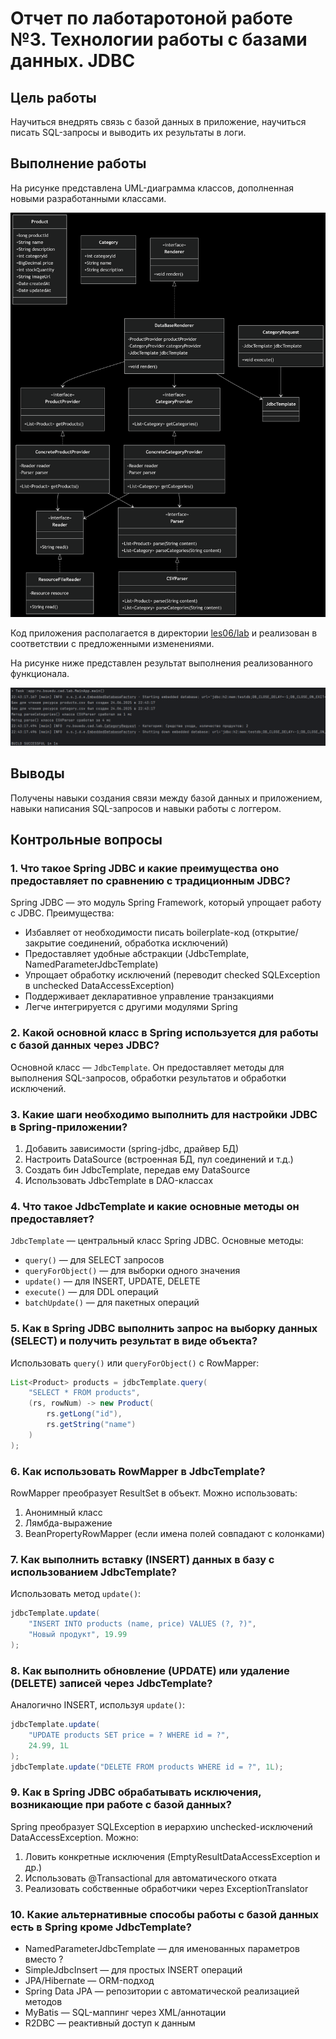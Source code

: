 # Отчет по лаботаротоной работе №3. Технологии работы с базами данных. JDBC
## Цель работы
Научиться внедрять связь с базой данных в приложение, научиться писать SQL-запросы и выводить их результаты в логи.
## Выполнение работы
На рисунке представлена UML-диаграмма классов, дополненная новыми разработанными классами.

![img.png](app/src/main/resources/img.png)

Код приложения располагается в директории [les06/lab](/les06/lab/) и реализован в соответствии с предложенными изменениями.

На рисунке ниже представлен результат выполнения реализованного функционала.

![img_1.png](app/src/main/resources/img_1.png)

## Выводы
Получены навыки создания связи между базой данных и приложением, навыки написания SQL-запросов и навыки работы с логгером.
## Контрольные вопросы
### 1. Что такое Spring JDBC и какие преимущества оно предоставляет по сравнению с традиционным JDBC?
Spring JDBC — это модуль Spring Framework, который упрощает работу с JDBC. Преимущества:
* Избавляет от необходимости писать boilerplate-код (открытие/закрытие соединений, обработка исключений)
* Предоставляет удобные абстракции (JdbcTemplate, NamedParameterJdbcTemplate)
* Упрощает обработку исключений (переводит checked SQLException в unchecked DataAccessException)
* Поддерживает декларативное управление транзакциями
* Легче интегрируется с другими модулями Spring
### 2. Какой основной класс в Spring используется для работы с базой данных через JDBC?
Основной класс — `JdbcTemplate`. Он предоставляет методы для выполнения SQL-запросов, обработки результатов и обработки исключений.
### 3. Какие шаги необходимо выполнить для настройки JDBC в Spring-приложении?
1. Добавить зависимости (spring-jdbc, драйвер БД)
2. Настроить DataSource (встроенная БД, пул соединений и т.д.)
3. Создать бин JdbcTemplate, передав ему DataSource
4. Использовать JdbcTemplate в DAO-классах
### 4. Что такое JdbcTemplate и какие основные методы он предоставляет?
`JdbcTemplate` — центральный класс Spring JDBC. Основные методы:
* `query()` — для SELECT запросов 
* `queryForObject()` — для выборки одного значения 
* `update()` — для INSERT, UPDATE, DELETE
* `execute()` — для DDL операций 
* `batchUpdate()` — для пакетных операций
### 5. Как в Spring JDBC выполнить запрос на выборку данных (SELECT) и получить результат в виде объекта?
Использовать `query()` или `queryForObject()` с RowMapper:
```java
List<Product> products = jdbcTemplate.query(
    "SELECT * FROM products", 
    (rs, rowNum) -> new Product(
        rs.getLong("id"),
        rs.getString("name")
    )
);
```
### 6. Как использовать RowMapper в JdbcTemplate?
RowMapper преобразует ResultSet в объект. Можно использовать:
1. Анонимный класс
2. Лямбда-выражение
3. BeanPropertyRowMapper (если имена полей совпадают с колонками)
### 7. Как выполнить вставку (INSERT) данных в базу с использованием JdbcTemplate?
Использовать метод `update()`:
```java
jdbcTemplate.update(
    "INSERT INTO products (name, price) VALUES (?, ?)",
    "Новый продукт", 19.99
);
```
### 8. Как выполнить обновление (UPDATE) или удаление (DELETE) записей через JdbcTemplate?
Аналогично INSERT, используя `update()`:
```java
jdbcTemplate.update(
    "UPDATE products SET price = ? WHERE id = ?",
    24.99, 1L
);
jdbcTemplate.update("DELETE FROM products WHERE id = ?", 1L);
```
### 9. Как в Spring JDBC обрабатывать исключения, возникающие при работе с базой данных?
Spring преобразует SQLException в иерархию unchecked-исключений DataAccessException. Можно:
1. Ловить конкретные исключения (EmptyResultDataAccessException и др.)
2. Использовать @Transactional для автоматического отката
3. Реализовать собственные обработчики через ExceptionTranslator
### 10. Какие альтернативные способы работы с базой данных есть в Spring кроме JdbcTemplate?
* NamedParameterJdbcTemplate — для именованных параметров вместо ?
* SimpleJdbcInsert — для простых INSERT операций
* JPA/Hibernate — ORM-подход 
* Spring Data JPA — репозитории с автоматической реализацией методов 
* MyBatis — SQL-маппинг через XML/аннотации 
* R2DBC — реактивный доступ к данным